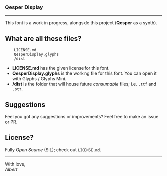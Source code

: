 ### Qesper Display
---
This font is a work in progress, alongside this project (**Qesper** as a synth).

## What are all these files?
```
    LICENSE.md
    QesperDisplay.glyphs
    /dist
```

- **LICENSE.md**
has the given license for this font.
- **QesperDisplay.glyphs**
is the working file for this font. You can open it with Glyphs / Glyphs Mini.
- **/dist**
is the folder that will house future _consumable_ files; i.e. `.ttf` and `.otf`.

## Suggestions
Feel you got any suggestions or improvements? Feel free to make an issue or PR.

## License?
Fully _Open Source_ (SIL); check out `LICENSE.md`.


---
With love,\
_Albert_